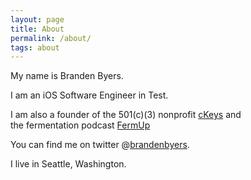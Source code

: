 ```yaml
---
layout: page
title: About
permalink: /about/
tags: about
---
```


My name is Branden Byers.

I am an iOS Software Engineer in Test.

I am also a founder of the 501(c)(3) nonprofit <a href="https://ckeys.org">cKeys</a> and <br/>the fermentation podcast <a href="https://fermup.com">FermUp</a>

You can find me on twitter @<a href="https://twitter.com/brandenbyers">brandenbyers</a>.

I live in Seattle, Washington.
